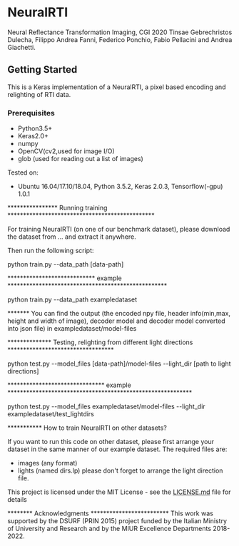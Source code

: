 # NeuralRTI

Neural Reflectance Transformation Imaging, CGI 2020
Tinsae Gebrechristos Dulecha,  Filippo Andrea Fanni, Federico Ponchio, Fabio Pellacini and Andrea Giachetti.



## Getting Started

This is a Keras implementation of a NeuralRTI, a pixel based encoding and relighting of RTI data.


### Prerequisites

- Python3.5+
- Keras2.0+
- numpy
- OpenCV(cv2,used for image I/O)
- glob (used for reading out a list of images)

Tested on:
- Ubuntu 16.04/17.10/18.04, Python 3.5.2, Keras 2.0.3, Tensorflow(-gpu) 1.0.1

**************** Running training *********************************************** 

For training NeuralRTI (on one of our benchmark dataset), please download the dataset from ... and extract it anywhere. 

Then run the following script:

python train.py --data_path [data-path]

**************************** example ***************************************************

python train.py --data_path exampledataset

******* You can find the output (the encoded npy file, header info(min,max, height and width of image), decoder model and decoder model converted into json file) in exampledataset/model-files



************** Testing, relighting from different light directions **********************************

python test.py --model_files [data-path]/model-files --light_dir [path to light directions]

******************************* example ***********************************************************

python test.py --model_files exampledataset/model-files --light_dir exampledataset/test_lightdirs

***********  How to train NeuralRTI on other datasets?

If you want to run this code on other dataset, please first arrange your dataset in the same manner of our example dataset. The required files are:
- images (any format)
- lights (named dirs.lp)
please don't forget to arrange the light direction file. 


This project is licensed under the MIT License - see the [LICENSE.md](LICENSE) file for details

******** Acknowledgments *************************
This work was supported by the DSURF (PRIN 2015) project funded by the Italian Ministry of University and Research and by the MIUR Excellence Departments 2018-2022.



